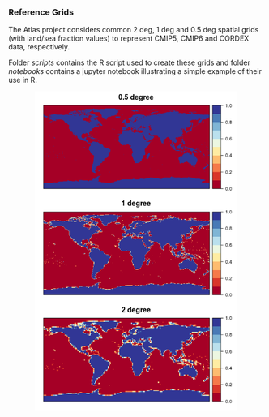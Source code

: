 
### Reference Grids

The Atlas project considers common 2 deg, 1 deg and 0.5 deg spatial grids (with land/sea fraction values) to represent CMIP5, CMIP6 and CORDEX data, respectively. 

Folder *scripts* contains the R script used to create these grids and folder *notebooks* contains a jupyter notebook illustrating a simple example of their use in R. 

<p align="center">
  <img src="/man/reference_grids.png" alt="" width="400" />
</p>

